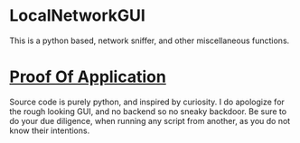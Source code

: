 # LocalNetworkGUI
This is a python based, network sniffer, and other miscellaneous functions.
# [Proof Of Application](https://github.com/AE-001-1001/LocalNetworkGUI/assets/102845355/4be510aa-b112-4637-8b86-f77150a1fe9f)
Source code is purely python, and inspired by curiosity. 
I do apologize for the rough looking GUI, and no backend so no sneaky backdoor.
Be sure to do your due diligence, when running any script from another,
as you do not know their intentions.

